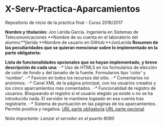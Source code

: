# X-Serv-Practica-Aparcamientos
Repositorio de inicio de la práctica final - Curso 2016/2017




**Nombre y titulación:** Jon Lérida García. Ingeniería en Sistemas de Telecomunicaciones
**Nombre de su cuenta en el laboratorio del alumno:**jlerida
**Nombre de usuario en GitHub:**JonLerida
**Resumen de las peculiaridades que se quieran mencionar sobre lo implementado en la parte obligatoria:**

**Lista de funcionalidades opcionales que se hayan implementado, y breve descripción de cada una:**
⋅⋅* Uso de HTML5 en los formularios de elección de color de fondo y del tamaño de la fuente. Formularios tipo 'color' y 'number'.
⋅⋅* Favicon en todos los recursos del sitio.
⋅⋅* Comentarios no anónimos.
⋅⋅* Canal XML de la página principal, con los usuarios creados y los cinco aparcamientos más comentados.
⋅⋅* Funcionalidad de registro de usuarios. Bloqueando el registro si el usuario elegido ya existe o no se ha introducido nada. El servidor te mantiene logeado en esa cuenta tras registrarte.
⋅⋅* Sistema de puntuación en las páginas de los aparcamientos. Permite positiva y negativa.
[URL parte obligatoria](https://www.youtube.com/watch?v=MinzfZc95lE "Obligatoria")
[URL parte opcional](https://www.youtube.com/watch?v=U4IEZzSb1NI "opcional")

*Nota importante: Lanzar el servidor en el puerto 8080*
